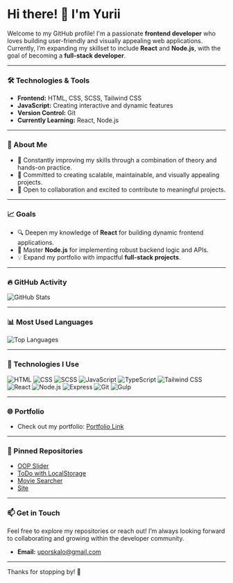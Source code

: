 # Hi there! 👋 I'm Yurii  
Welcome to my GitHub profile! I'm a passionate **frontend developer** who loves building user-friendly and visually appealing web applications. Currently, I’m expanding my skillset to include **React** and **Node.js**, with the goal of becoming a **full-stack developer**.

---

### 🛠️ Technologies & Tools  
- **Frontend:** HTML, CSS, SCSS, Tailwind CSS  
- **JavaScript:** Creating interactive and dynamic features  
- **Version Control:** Git  
- **Currently Learning:** React, Node.js  

---

### 🌱 About Me  
- 🧠 Constantly improving my skills through a combination of theory and hands-on practice.  
- 🎯 Committed to creating scalable, maintainable, and visually appealing projects.  
- 🤝 Open to collaboration and excited to contribute to meaningful projects.  

---

### 📈 Goals  
- 🔍 Deepen my knowledge of **React** for building dynamic frontend applications.  
- 🔗 Master **Node.js** for implementing robust backend logic and APIs.  
- 💡 Expand my portfolio with impactful **full-stack projects**.  

---

### 🔥 GitHub Activity  
![GitHub Stats](https://github-readme-stats.vercel.app/api?username=guboss3214&show_icons=true&theme=radical)

---

### 📊 Most Used Languages  
![Top Languages](https://github-readme-stats.vercel.app/api/top-langs/?username=guboss3214&layout=compact&theme=radical)

---
### 🏁 Technologies I Use
![HTML](https://img.shields.io/badge/HTML-5%20-%23E34F26?style=for-the-badge&logo=html5&logoColor=white)
![CSS](https://img.shields.io/badge/CSS-3%20-%231572B6?style=for-the-badge&logo=css3&logoColor=white)
![SCSS](https://img.shields.io/badge/SCSS-%23CC6699?style=for-the-badge&logo=sass&logoColor=white)
![JavaScript](https://img.shields.io/badge/JavaScript-%23F7DF1E?style=for-the-badge&logo=javascript&logoColor=white)
![TypeScript](https://img.shields.io/badge/TypeScript-%23007ACC?style=for-the-badge&logo=typescript&logoColor=white)
![Tailwind CSS](https://img.shields.io/badge/Tailwind%20CSS-%2338B2AC?style=for-the-badge&logo=tailwind-css&logoColor=white)
![React](https://img.shields.io/badge/React-%23282C34?style=for-the-badge&logo=react&logoColor=61DAFB)
![Node.js](https://img.shields.io/badge/Node.js-%2361DAFB?style=for-the-badge&logo=node.js&logoColor=white)
![Express](https://img.shields.io/badge/Express-%23000000?style=for-the-badge&logo=express&logoColor=white)
![Git](https://img.shields.io/badge/Git-%23F05032?style=for-the-badge&logo=git&logoColor=white)
![Gulp](https://img.shields.io/badge/Gulp-%23CF4647?style=for-the-badge&logo=gulp&logoColor=white)

---

### 🌐 Portfolio
- Check out my portfolio: [Portfolio Link](https://guboss3214.github.io/Portfolio/)
  
---

### 📌 Pinned Repositories
- [OOP Slider](https://github.com/guboss3214/Slider-OOP)
- [ToDo with LocalStorage](https://github.com/guboss3214/ToDo-localStorage)
- [Movie Searcher](https://github.com/guboss3214/Movie-searcher)
- [Site](https://github.com/guboss3214/Final-project-Html-Scss-)

---
### 📫 Get in Touch  
Feel free to explore my repositories or reach out! I’m always looking forward to collaborating and growing within the developer community.  
- **Email:** [uporskalo@gmail.com](mailto:uporskalo@gmail.com)  

---

Thanks for stopping by! 🚀  

